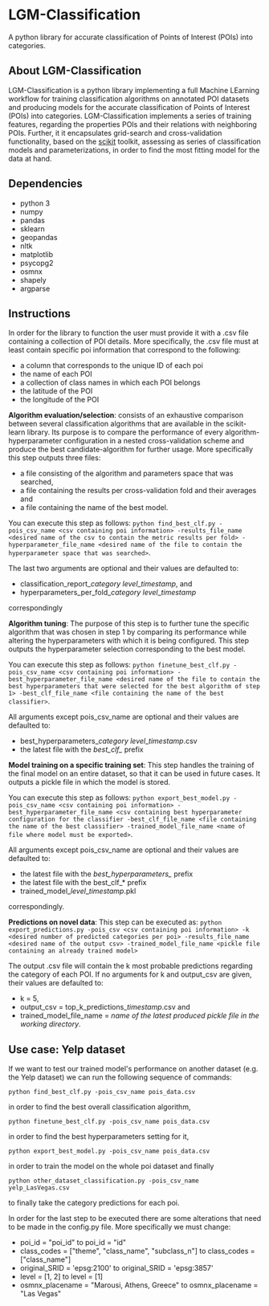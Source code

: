 # LGM-Classification
A python library for accurate classification of Points of Interest (POIs) into categories.

## About LGM-Classification
LGM-Classification is a python library implementing a full Machine LEarning workflow for training classification algorithms on annotated POI datasets and producing models for the accurate classification of Points of Interest (POIs) into categories. LGM-Classification implements a series of training features, regarding the properties POIs and their relations with neighboring POIs. Further, it it encapsulates grid-search and cross-validation functionality, based on the [scikit](https://scikit-learn.org/) toolkit, assessing as series of classification models and parameterizations, in order to find the most fitting model for the data at hand.

## Dependencies
* python 3
* numpy
* pandas
* sklearn
* geopandas
* nltk
* matplotlib
* psycopg2
* osmnx
* shapely
* argparse

## Instructions
In order for the library to function the user must provide it with a .csv file containing a collection of POI details. More specifically, the .csv file must at least contain specific poi information that correspond to the following:

- a column that corresponds to the unique ID of each poi
- the name of each POI
- a collection of class names in which each POI belongs
- the latitude of the POI
- the longitude of the POI

**Algorithm evaluation/selection**: consists of an exhaustive comparison between several classification algorithms that are available in the scikit-learn library. Its purpose is to
compare the performance of every algorithm-hyperparameter configuration in a nested cross-validation scheme and produce the best candidate-algorithm for further usage. More specifically this step outputs three files: 

* a file consisting of the algorithm and parameters space that was searched, 
* a file containing the results per cross-validation fold and their averages and 
* a file containing the name of the best model.

You can execute this step as follows: ```python find_best_clf.py -pois_csv_name <csv containing poi information> -results_file_name <desired name of the csv to contain the metric results per fold> -hyperparameter_file_name <desired name of the file to contain the hyperparameter space that was searched>```.

The last two arguments are optional and their values are defaulted to:
* classification_report_*category level*_*timestamp*, and 
* hyperparameters_per_fold_*category level*_*timestamp*

correspondingly

**Algorithm tuning**: The purpose of this step is to further tune the specific algorithm that was chosen in step 1 by comparing its performance while altering the hyperparameters with which it is being configured. This step outputs the hyperparameter selection corresponding to the best model.

You can execute this step as follows: ```python finetune_best_clf.py -pois_csv_name <csv containing poi information> -best_hyperparameter_file_name <desired name of the file to contain the best hyperparameters that were selected for the best algorithm of step 1> -best_clf_file_name <file containing the name of the best classifier>```.

All arguments except pois_csv_name are optional and their values are defaulted to:

* best_hyperparameters_*category level*_*timestamp*.csv
* the latest file with the *best_clf_* prefix

**Model training on a specific training set**: This step handles the training of the final model on an entire dataset, so that it can be used in future cases. It outputs a pickle file in which the model is stored.

You can execute this step as follows: ```python export_best_model.py -pois_csv_name <csv containing poi information> -best_hyperparameter_file_name <csv containing best hyperparameter configuration for the classifier -best_clf_file_name <file containing the name of the best classifier> -trained_model_file_name <name of file where model must be exported>```.

All arguments except pois_csv_name are optional and their values are defaulted to:

* the latest file with the *best_hyperparameters_* prefix
* the latest file with the best_clf_* prefix
* trained_model_*level*_*timestamp*.pkl

correspondingly.

**Predictions on novel data**: This step can be executed as: ```python export_predictions.py -pois_csv <csv containing poi information> -k <desired number of predicted categories per poi> -results_file_name <desired name of the output csv> -trained_model_file_name <pickle file containing an already trained model>```

The output .csv file will contain the k most probable predictions regarding the category of each POI. If no arguments for k and output_csv are given, their values are defaulted to:
* k = 5, 
* output_csv = top_k_predictions_*timestamp*.csv and 
* trained_model_file_name = *name of the latest produced pickle file in the working directory*.

## Use case: Yelp dataset

If we want to test our trained model's performance on another dataset (e.g. the Yelp dataset) we can run the following sequence of commands:

```python find_best_clf.py -pois_csv_name pois_data.csv```

in order to find the best overall classification algorithm,

```python finetune_best_clf.py -pois_csv_name pois_data.csv```

in order to find the best hyperparameters setting for it,

```python export_best_model.py -pois_csv_name pois_data.csv```

in order to train the model on the whole poi dataset and finally

```python other_dataset_classification.py -pois_csv_name yelp_LasVegas.csv```

to finally take the category predictions for each poi.

In order for the last step to be executed there are some alterations that need to be made in the config.py file. More specifically we must change:

* poi_id = "poi_id" to poi_id = "id"
* class_codes = ["theme", "class_name", "subclass_n"] to class_codes = ["class_name"]
* original_SRID = 'epsg:2100' to original_SRID = 'epsg:3857'
* level = [1, 2] to level = [1]
* osmnx_placename = "Marousi, Athens, Greece" to osmnx_placename = "Las Vegas"
